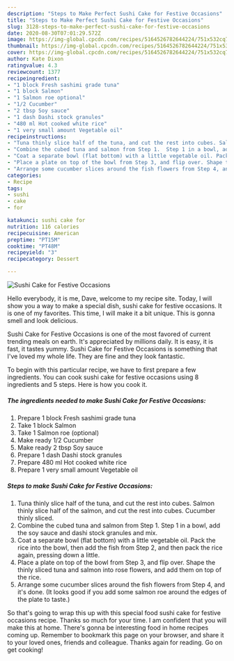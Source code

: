 ```yaml
---
description: "Steps to Make Perfect Sushi Cake for Festive Occasions"
title: "Steps to Make Perfect Sushi Cake for Festive Occasions"
slug: 3128-steps-to-make-perfect-sushi-cake-for-festive-occasions
date: 2020-08-30T07:01:29.572Z
image: https://img-global.cpcdn.com/recipes/5164526782644224/751x532cq70/sushi-cake-for-festive-occasions-recipe-main-photo.jpg
thumbnail: https://img-global.cpcdn.com/recipes/5164526782644224/751x532cq70/sushi-cake-for-festive-occasions-recipe-main-photo.jpg
cover: https://img-global.cpcdn.com/recipes/5164526782644224/751x532cq70/sushi-cake-for-festive-occasions-recipe-main-photo.jpg
author: Kate Dixon
ratingvalue: 4.3
reviewcount: 1377
recipeingredient:
- "1 block Fresh sashimi grade tuna"
- "1 block Salmon"
- "1 Salmon roe optional"
- "1/2 Cucumber"
- "2 tbsp Soy sauce"
- "1 dash Dashi stock granules"
- "480 ml Hot cooked white rice"
- "1 very small amount Vegetable oil"
recipeinstructions:
- "Tuna thinly slice half of the tuna, and cut the rest into cubes. Salmon thinly slice half of the salmon, and cut the rest into cubes. Cucumber thinly sliced."
- "Combine the cubed tuna and salmon from Step 1.  Step 1 in a bowl, add the soy sauce and dashi stock granules and mix."
- "Coat a separate bowl (flat bottom) with a little vegetable oil. Pack the rice into the bowl, then add the fish from Step 2, and then pack the rice again, pressing down a little."
- "Place a plate on top of the bowl from Step 3, and flip over. Shape the thinly sliced tuna and salmon into rose flowers, and add them on top of the rice."
- "Arrange some cucumber slices around the fish flowers from Step 4, and it&#39;s done. (It looks good if you add some salmon roe around the edges of the plate to taste.)"
categories:
- Recipe
tags:
- sushi
- cake
- for

katakunci: sushi cake for 
nutrition: 116 calories
recipecuisine: American
preptime: "PT15M"
cooktime: "PT48M"
recipeyield: "3"
recipecategory: Dessert

---
```



![Sushi Cake for Festive Occasions](https://img-global.cpcdn.com/recipes/5164526782644224/751x532cq70/sushi-cake-for-festive-occasions-recipe-main-photo.jpg)

Hello everybody, it is me, Dave, welcome to my recipe site. Today, I will show you a way to make a special dish, sushi cake for festive occasions. It is one of my favorites. This time, I will make it a bit unique. This is gonna smell and look delicious.



Sushi Cake for Festive Occasions is one of the most favored of current trending meals on earth. It's appreciated by millions daily. It is easy, it is fast, it tastes yummy. Sushi Cake for Festive Occasions is something that I've loved my whole life. They are fine and they look fantastic.


To begin with this particular recipe, we have to first prepare a few ingredients. You can cook sushi cake for festive occasions using 8 ingredients and 5 steps. Here is how you cook it.

<!--inarticleads1-->

##### The ingredients needed to make Sushi Cake for Festive Occasions:

1. Prepare 1 block Fresh sashimi grade tuna
1. Take 1 block Salmon
1. Take 1 Salmon roe (optional)
1. Make ready 1/2 Cucumber
1. Make ready 2 tbsp Soy sauce
1. Prepare 1 dash Dashi stock granules
1. Prepare 480 ml Hot cooked white rice
1. Prepare 1 very small amount Vegetable oil




<!--inarticleads2-->

##### Steps to make Sushi Cake for Festive Occasions:

1. Tuna thinly slice half of the tuna, and cut the rest into cubes. Salmon thinly slice half of the salmon, and cut the rest into cubes. Cucumber thinly sliced.
1. Combine the cubed tuna and salmon from Step 1.  Step 1 in a bowl, add the soy sauce and dashi stock granules and mix.
1. Coat a separate bowl (flat bottom) with a little vegetable oil. Pack the rice into the bowl, then add the fish from Step 2, and then pack the rice again, pressing down a little.
1. Place a plate on top of the bowl from Step 3, and flip over. Shape the thinly sliced tuna and salmon into rose flowers, and add them on top of the rice.
1. Arrange some cucumber slices around the fish flowers from Step 4, and it&#39;s done. (It looks good if you add some salmon roe around the edges of the plate to taste.)




So that's going to wrap this up with this special food sushi cake for festive occasions recipe. Thanks so much for your time. I am confident that you will make this at home. There's gonna be interesting food in home recipes coming up. Remember to bookmark this page on your browser, and share it to your loved ones, friends and colleague. Thanks again for reading. Go on get cooking!
